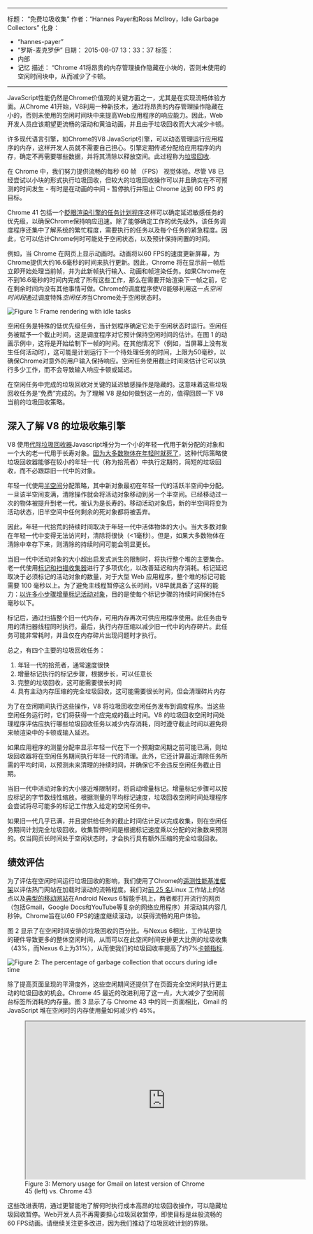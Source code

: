 ***

标题： “免费垃圾收集”
作者：“Hannes Payer和Ross McIlroy，Idle Garbage Collectors”
化身：

*   “hannes-payer”
*   “罗斯-麦克罗伊”
    日期： 2015-08-07 13：33：37
    标签：
*   内部
*   记忆
    描述： “Chrome 41将昂贵的内存管理操作隐藏在小块的，否则未使用的空闲时间块中，从而减少了卡顿。

***

JavaScript性能仍然是Chrome价值观的关键方面之一，尤其是在实现流畅体验方面。从Chrome 41开始，V8利用一种新技术，通过将昂贵的内存管理操作隐藏在小的，否则未使用的空闲时间块中来提高Web应用程序的响应能力。因此，Web开发人员应该期望更流畅的滚动和黄油动画，并且由于垃圾回收而大大减少卡顿。

许多现代语言引擎，如Chrome的V8 JavaScript引擎，可以动态管理运行应用程序的内存，这样开发人员就不需要自己担心。引擎定期传递分配给应用程序的内存，确定不再需要哪些数据，并将其清除以释放空间。此过程称为[垃圾回收](https://en.wikipedia.org/wiki/Garbage_collection_\(computer_science\)).

在 Chrome 中，我们努力提供流畅的每秒 60 帧 （FPS） 视觉体验。尽管 V8 已经尝试以小块的形式执行垃圾回收，但较大的垃圾回收操作可以并且确实在不可预测的时间发生 - 有时是在动画的中间 - 暂停执行并阻止 Chrome 达到 60 FPS 的目标。

Chrome 41 包括一个[眨眼渲染引擎的任务计划程序](https://blog.chromium.org/2015/04/scheduling-tasks-intelligently-for\_30.html)这样可以确定延迟敏感任务的优先级，以确保Chrome保持响应迅速。除了能够确定工作的优先级外，该任务调度程序还集中了解系统的繁忙程度，需要执行的任务以及每个任务的紧急程度。因此，它可以估计Chrome何时可能处于空闲状态，以及预计保持闲置的时间。

例如，当 Chrome 在网页上显示动画时。动画将以60 FPS的速度更新屏幕，为Chrome提供大约16.6毫秒的时间来执行更新。因此，Chrome 将在显示前一帧后立即开始处理当前帧，并为此新帧执行输入、动画和帧渲染任务。如果Chrome在不到16.6毫秒的时间内完成了所有这些工作，那么在需要开始渲染下一帧之前，它在剩余时间内没有其他事情可做。Chrome的调度程序使V8能够利用这一点*空闲时间段*通过调度特殊*空闲任务*当Chrome处于空闲状态时。

![Figure 1: Frame rendering with idle tasks](../_img/free-garbage-collection/frame-rendering.png)

空闲任务是特殊的低优先级任务，当计划程序确定它处于空闲状态时运行。空闲任务被赋予一个截止时间，这是调度程序对它预计保持空闲时间的估计。在图 1 的动画示例中，这将是开始绘制下一帧的时间。在其他情况下（例如，当屏幕上没有发生任何活动时），这可能是计划运行下一个待处理任务的时间，上限为50毫秒，以确保Chrome对意外的用户输入保持响应。空闲任务使用截止时间来估计它可以执行多少工作，而不会导致输入响应卡顿或延迟。

在空闲任务中完成的垃圾回收对关键的延迟敏感操作是隐藏的。这意味着这些垃圾回收任务是“免费”完成的。为了理解 V8 是如何做到这一点的，值得回顾一下 V8 当前的垃圾回收策略。

## 深入了解 V8 的垃圾收集引擎

V8 使用[代际垃圾回收器](http://www.memorymanagement.org/glossary/g.html#term-generational-garbage-collection)Javascript堆分为一个小的年轻一代用于新分配的对象和一个大的老一代用于长寿对象。[因为大多数物体在年轻时就死了](http://www.memorymanagement.org/glossary/g.html#term-generational-hypothesis)，这种代际策略使垃圾回收器能够在较小的年轻一代（称为拾荒者）中执行定期的，简短的垃圾回收，而不必跟踪旧一代中的对象。

年轻一代使用[半空间](http://www.memorymanagement.org/glossary/s.html#semi.space)分配策略，其中新对象最初在年轻一代的活跃半空间中分配。一旦该半空间变满，清除操作就会将活动对象移动到另一个半空间。已经移动过一次的物体被提升到老一代，被认为是长寿的。移动活动对象后，新的半空间将变为活动状态，旧半空间中任何剩余的死对象都将被丢弃。

因此，年轻一代拾荒的持续时间取决于年轻一代中活体物体的大小。当大多数对象在年轻一代中变得无法访问时，清除将很快（<1毫秒）。但是，如果大多数物体在清除中幸存下来，则清除的持续时间可能会明显更长。

当旧一代中活动对象的大小超出启发式派生的限制时，将执行整个堆的主要集合。老一代使用[标记和扫描收集器](http://www.memorymanagement.org/glossary/m.html#term-mark-sweep)进行了多项优化，以改善延迟和内存消耗。标记延迟取决于必须标记的活动对象的数量，对于大型 Web 应用程序，整个堆的标记可能需要 100 毫秒以上。为了避免主线程暂停这么长时间，V8早就具备了这样的能力：[以许多小步骤增量标记活动对象](https://blog.chromium.org/2011/11/game-changer-for-interactive.html)，目的是使每个标记步骤的持续时间保持在5毫秒以下。

标记后，通过扫描整个旧一代内存，可用内存再次可供应用程序使用。此任务由专用的清扫器线程同时执行。最后，执行内存压缩以减少旧一代中的内存碎片。此任务可能非常耗时，并且仅在内存碎片出现问题时才执行。

总之，有四个主要的垃圾回收任务：

1.  年轻一代的拾荒者，通常速度很快
2.  增量标记执行的标记步骤，根据步长，可以任意长
3.  完整的垃圾回收，这可能需要很长时间
4.  具有主动内存压缩的完全垃圾回收，这可能需要很长时间，但会清理碎片内存

为了在空闲期间执行这些操作，V8 将垃圾回收空闲任务发布到调度程序。当这些空闲任务运行时，它们将获得一个应完成的截止时间。V8 的垃圾回收空闲时间处理程序评估应执行哪些垃圾回收任务以减少内存消耗，同时遵守截止时间以避免将来帧渲染中的卡顿或输入延迟。

如果应用程序的测量分配率显示年轻一代在下一个预期空闲期之前可能已满，则垃圾回收器将在空闲任务期间执行年轻一代的清理。此外，它还计算最近清除任务所需的平均时间，以预测未来清理的持续时间，并确保它不会违反空闲任务截止日期。

当旧一代中活动对象的大小接近堆限制时，将启动增量标记。增量标记步骤可以按应标记的字节数线性缩放。根据测量的平均标记速度，垃圾回收空闲时间处理程序会尝试将尽可能多的标记工作放入给定的空闲任务中。

如果旧一代几乎已满，并且提供给任务的截止时间估计足以完成收集，则在空闲任务期间计划完全垃圾回收。收集暂停时间是根据标记速度乘以分配的对象数来预测的。仅当网页长时间处于空闲状态时，才会执行具有额外压缩的完全垃圾回收。

## 绩效评估

为了评估在空闲时间运行垃圾回收的影响，我们使用了Chrome的[遥测性能基准框架](https://www.chromium.org/developers/telemetry)以评估热门网站在加载时滚动的流畅程度。我们对[前 25 名](https://code.google.com/p/chromium/codesearch#chromium/src/tools/perf/benchmarks/smoothness.py\&l=15)Linux 工作站上的站点以及[典型的移动网站](https://code.google.com/p/chromium/codesearch#chromium/src/tools/perf/benchmarks/smoothness.py\&l=104)在Android Nexus 6智能手机上，两者都打开流行的网页（包括Gmail，Google Docs和YouTube等复杂的网络应用程序）并滚动其内容几秒钟。Chrome旨在以60 FPS的速度继续滚动，以获得流畅的用户体验。

图 2 显示了在空闲时间安排的垃圾回收的百分比。与Nexus 6相比，工作站更快的硬件导致更多的整体空闲时间，从而可以在此空闲时间安排更大比例的垃圾收集（43%，而Nexus 6上为31%），从而使我们的垃圾回收率提高了约7%[卡顿指标](https://www.chromium.org/developers/design-documents/rendering-benchmarks).

![Figure 2: The percentage of garbage collection that occurs during idle time](../_img/free-garbage-collection/idle-time-gc.png)

除了提高页面呈现的平滑度外，这些空闲期间还提供了在页面完全空闲时执行更主动的垃圾回收的机会。Chrome 45 最近的改进利用了这一点，大大减少了空闲前台标签所消耗的内存量。图 3 显示了与 Chrome 43 中的同一页面相比，Gmail 的 JavaScript 堆在空闲时的内存使用量如何减少约 45%。

<figure>
  <div class="video video-16:9">
    <iframe src="https://www.youtube.com/embed/ij-AFUfqFdI" width="640" height="360" loading="lazy"></iframe>
  </div>
  <figcaption>Figure 3: Memory usage for Gmail on latest version of Chrome 45 (left) vs. Chrome 43</figcaption>
</figure>

这些改进表明，通过更智能地了解何时执行成本高昂的垃圾回收操作，可以隐藏垃圾回收暂停。Web开发人员不再需要担心垃圾回收暂停，即使目标是丝般流畅的60 FPS动画。请继续关注更多改进，因为我们推动了垃圾回收计划的界限。
